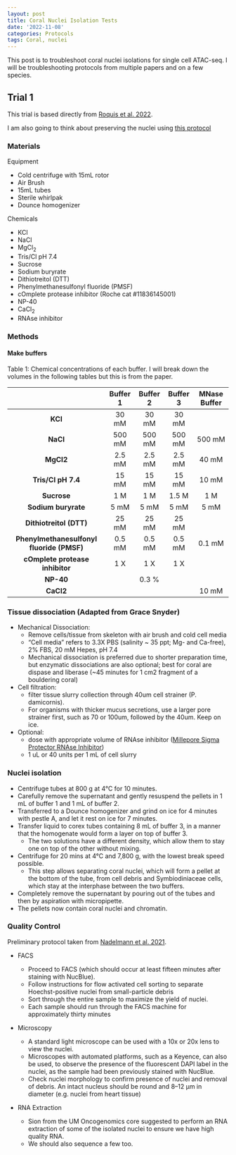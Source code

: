 ```yaml
---
layout: post
title: Coral Nuclei Isolation Tests
date: '2022-11-08'
categories: Protocols
tags: Coral, nuclei
---
```


This post is to troubleshoot coral nuclei isolations for single cell ATAC-seq. I will be troubleshooting protocols from multiple papers and on a few species.

## Trial 1

This trial is based directly from [Roquis et al. 2022](https://wellcomeopenresearch.org/articles/6-195/v2).

I am also going to think about preserving the nuclei using [this protocol](http://collaslab.org/wp-content/uploads/2011/07/Isolation_somatic_cell_nuclei.pdf)

### Materials

Equipment

* Cold centrifuge with 15mL rotor
* Air Brush
* 15mL tubes
* Sterile whirlpak
* Dounce homogenizer

Chemicals
* KCl
* NaCl
* MgCl<sub>2</sub>
* Tris/Cl pH 7.4
* Sucrose
* Sodium buryrate
* Dithiotreitol (DTT)
* Phenylmethanesulfonyl fluoride (PMSF)
* cOmplete protease inhibitor (Roche cat #11836145001)
* NP-40
* CaCl<sub>2</sub>
* RNAse inhibitor 


### Methods

#### Make buffers

Table 1: Chemical concentrations of each buffer. I will break down the volumes in the following tables but this is from the paper.

|                                                          | **Buffer 1** | **Buffer 2** | **Buffer 3** | **MNase Buffer** |
|:--------------------------------------------------------:|:------------:|:------------:|:------------:|:----------------:|
|                          **KCl**                         |     30 mM    |     30 mM    |     30 mM    |                  |
|                         **NaCl**                         |    500 mM    |    500 mM    |    500 mM    |      500 mM      |
|                         **MgCl2**                        |    2.5 mM    |    2.5 mM    |    2.5 mM    |       40 mM      |
|                    **Tris/Cl pH 7.4**                    |     15 mM    |     15 mM    |     15 mM    |       10 mM      |
|                        **Sucrose**                       |      1 M     |      1 M     |     1.5 M    |        1 M       |
|                    **Sodium buryrate**                   |     5 mM     |     5 mM     |     5 mM     |       5 mM       |
|                  **Dithiotreitol (DTT)**                 |     25 mM    |     25 mM    |     25 mM    |                  |
|         **Phenylmethanesulfonyl fluoride (PMSF)**        |    0.5 mM    |    0.5 mM    |    0.5 mM    |      0.1 mM      |
| **cOmplete protease inhibitor** |      1 X     |      1 X     |      1 X     |                  |
|                         **NP-40**                        |              |     0.3 %    |              |                  |
|                         **CaCl2**                        |              |              |              |       10 mM      |



### Tissue dissociation (Adapted from Grace Snyder)

* Mechanical Dissociation: 
    * Remove cells/tissue from skeleton with air brush and cold cell media
    * “Cell media” refers to 3.3X PBS (salinity ~ 35 ppt; Mg- and Ca-free), 2% FBS, 20 mM Hepes, pH 7.4
    * Mechanical dissociation is preferred due to shorter preparation time, but enzymatic dissociations are also optional; best for coral are dispase and liberase (~45 minutes for 1 cm2  fragment of a bouldering coral)
* Cell filtration: 
    * filter tissue slurry collection through 40um cell strainer (P. damicornis). 
    * For organisms with thicker mucus secretions, use a larger pore strainer first, such as 70 or 100um, followed by the 40um. Keep on ice. 
* Optional: 
    * dose with appropriate volume of RNAse inhibitor ([Millepore Sigma Protector RNAse Inhibitor](https://www.sigmaaldrich.com/US/en/product/roche/rnainhro))
    * 1 uL or 40 units per 1 mL of cell slurry

### Nuclei isolation

* Centrifuge tubes at 800 g at 4°C for 10 minutes. 
* Carefully remove the supernatant and gently resuspend the pellets in 1 mL of buffer 1 and 1 mL of buffer 2. 
* Transferred to a Dounce homogenizer and grind on ice for 4 minutes with pestle A, and let it rest on ice for 7 minutes. 
* Transfer liquid to corex tubes containing 8 mL of buffer 3, in a manner that the homogenate would form a layer on top of buffer 3. 
    * The two solutions have a different density, which allow them to stay one on top of the other without mixing. 
* Centrifuge for 20 mins at 4°C and 7,800 g, with the lowest break speed possible. 
    * This step allows separating coral nuclei, which will form a pellet at the bottom of the tube, from cell debris and Symbiodiniaceae cells, which stay at the interphase between the two buffers. 
* Completely remove the supernatant by pouring out of the tubes and then by aspiration with micropipette. 
* The pellets now contain coral nuclei and chromatin.

### Quality Control

Preliminary protocol taken from [Nadelmann et al. 2021](https://www.ncbi.nlm.nih.gov/pmc/articles/PMC8191490/#S7title).

* FACS

    * Proceed to FACS (which should occur at least fifteen minutes after staining with NucBlue). 
    * Follow instructions for flow activated cell sorting to separate Hoechst-positive nuclei from small-particle debris 
    * Sort through the entire sample to maximize the yield of nuclei. 
    * Each sample should run through the FACS machine for approximately thirty minutes

* Microscopy

    * A standard light microscope can be used with a 10x or 20x lens to view the nuclei. 
    * Microscopes with automated platforms, such as a Keyence, can also be used, to observe the presence of the fluorescent DAPI label in the nuclei, as the sample had been previously stained with NucBlue. 
    * Check nuclei morphology to confirm presence of nuclei and removal of debris. An intact nucleus should be round and 8–12 μm in diameter (e.g. nuclei from heart tissue)

* RNA Extraction
    * Sion from the UM Oncogenomics core suggested to perform an RNA extraction of some of the isolated nuclei to ensure we have high quality RNA. 
    * We should also sequence a few too.